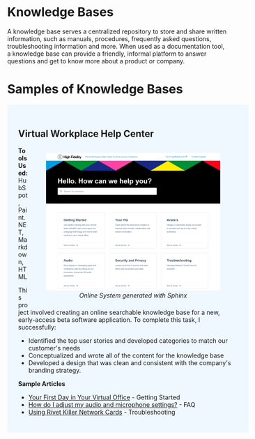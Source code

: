 # Knowledge Bases

A knowledge base serves a centralized repository to store and share written information, such as manuals, procedures, frequently asked questions, troubleshooting information and more. When used as a documentation tool, a knowledge base can provide a friendly, informal platform to answer questions and get to know more about a product or company.

# Samples of Knowledge Bases

<div style="width:100%; background:aliceblue; padding:25px;">
  
<h2>Virtual Workplace Help Center</h2>

<p>
  <figure style="float:right;">
    <img src="knowledge-base.png" width="400px" />
      <figcaption style="font-style:italic; text-align:center;">Online System generated with Sphinx</figcaption>
  </figure>
  <strong>Tools Used:</strong> HubSpot, Paint.NET, Markdown, HTML</p>

<p>This project involved creating an online searchable knowledge base for a new, early-access beta software application. To complete this task, I successfully:</p>

<ul>
  <li>Identified the top user stories and developed categories to match our customer's needs</li>
  <li>Conceptualized and wrote all of the content for the knowledge base</li>
  <li>Developed a design that was clean and consistent with the company's branding strategy. </li>
</ul>

<p><strong>Sample Articles</strong></p>
  
<ul>
  <li><a href="ftue.html">Your First Day in Your Virtual Office</a> - Getting Started</li>
  <li><a href="audio.html">How do I adjust my audio and microphone settings?</a> - FAQ</li>
  <li><a href="rivet.html">Using Rivet Killer Network Cards</a> - Troubleshooting</li>
</ul>

</div>
